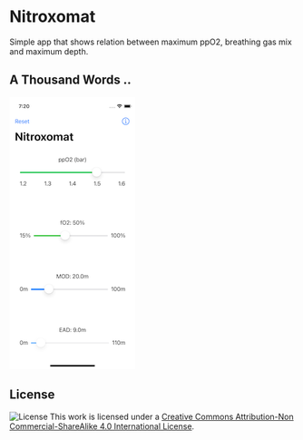 # Nitroxomat

Simple app that shows relation between maximum ppO2, breathing gas mix
and maximum depth.


## A Thousand Words ..

![Nitroxomat Screenshot](images/screenshot-222x480.png "Nitroxomat Screenshot")


## License

![License](https://i.creativecommons.org/l/by-nc-sa/4.0/88x31.png)
This work is licensed under a [Creative Commons Attribution-Non Commercial-ShareAlike 4.0 International License](http://creativecommons.org/licenses/by-nc-sa/4.0/).
